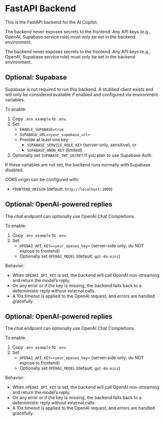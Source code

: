 # FastAPI Backend

This is the FastAPI backend for the AI Copilot.

The backend never exposes secrets to the frontend. Any API keys (e.g., OpenAI,
Supabase service role) must only be set in the backend environment.

The backend never exposes secrets to the frontend. Any API keys (e.g., OpenAI,
Supabase service role) must only be set in the backend environment.

## Optional: Supabase
Supabase is not required to run this backend. A stubbed client exists and will only be considered available if enabled and configured via environment variables.

To enable:
1. Copy `.env.example` to `.env`.
2. Set:
   - `ENABLE_SUPABASE=true`
   - `SUPABASE_URL=<your_supabase_url>`
   - Provide at least one key:
     - `SUPABASE_SERVICE_ROLE_KEY` (server-only, sensitive), or
     - `SUPABASE_ANON_KEY` (limited)
3. Optionally set `SUPABASE_JWT_SECRET` if you plan to use Supabase Auth.

If these variables are not set, the backend runs normally with Supabase disabled.

CORS origin can be configured with:
- `FRONTEND_ORIGIN` (default: `http://localhost:3000`)

## Optional: OpenAI-powered replies
The chat endpoint can optionally use OpenAI Chat Completions.

To enable:
1. Copy `.env.example` to `.env`.
2. Set:
   - `OPENAI_API_KEY=<your_openai_key>` (server-side only; do NOT expose to frontend)
   - Optionally set `OPENAI_MODEL` (default: `gpt-4o-mini`)

Behavior:
- When `OPENAI_API_KEY` is set, the backend will call OpenAI non-streaming and return the model’s reply.
- On any error or if the key is missing, the backend falls back to a deterministic reply without external calls.
- A 10s timeout is applied to the OpenAI request, and errors are handled gracefully.

## Optional: OpenAI-powered replies
The chat endpoint can optionally use OpenAI Chat Completions.

To enable:
1. Copy `.env.example` to `.env`.
2. Set:
   - `OPENAI_API_KEY=<your_openai_key>` (server-side only; do NOT expose to frontend)
   - Optionally set `OPENAI_MODEL` (default: `gpt-4o-mini`)

Behavior:
- When `OPENAI_API_KEY` is set, the backend will call OpenAI non-streaming and return the model’s reply.
- On any error or if the key is missing, the backend falls back to a deterministic reply without external calls.
- A 10s timeout is applied to the OpenAI request, and errors are handled gracefully.
